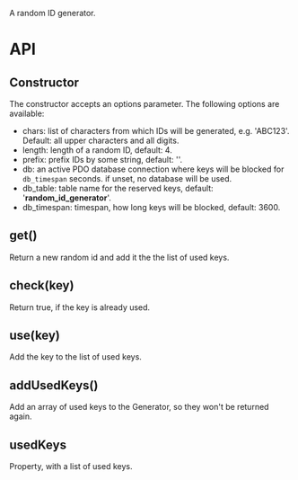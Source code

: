 A random ID generator.

# API
## Constructor
The constructor accepts an options parameter. The following options are available:

- chars: list of characters from which IDs will be generated, e.g. 'ABC123'. Default: all upper characters and all digits.
- length: length of a random ID, default: 4.
- prefix: prefix IDs by some string, default: ''.
- db: an active PDO database connection where keys will be blocked for `db_timespan` seconds. if unset, no database will be used.
- db_table: table name for the reserved keys, default: '__random_id_generator__'.
- db_timespan: timespan, how long keys will be blocked, default: 3600.


## get()
Return a new random id and add it the the list of used keys.

## check(key)
Return true, if the key is already used.

## use(key)
Add the key to the list of used keys.

## addUsedKeys()
Add an array of used keys to the Generator, so they won't be returned again.

## usedKeys
Property, with a list of used keys.
